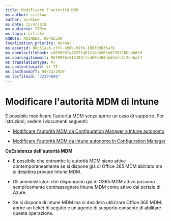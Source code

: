 ```yaml
---
title: Modificare l'autorità MDM
ms.author: sirkkuw
author: Sirkkuw
ms.date: 12/4/2018
ms.audience: ITPro
ms.topic: article
ROBOTS: NOINDEX, NOFOLLOW
localization_priority: Normal
ms.assetid: 08c51aa6-cffc-456b-91fb-185f0d636afb
ms.openlocfilehash: c869609fa4527f46121eda563e0735378bcb0d3d
ms.sourcegitcommit: 9d78905c512192ffc4675468abd2efc5f2e4baf4
ms.translationtype: MT
ms.contentlocale: it-IT
ms.lasthandoff: 04/23/2019
ms.locfileid: "32394600"
---
```

# <a name="change-intune-mdm-authority"></a>Modificare l'autorità MDM di Intune

È possibile modificare l'autorità MDM senza aprire un caso di supporto. Per istruzioni, vedere i documenti seguenti:
  
- [Modificare l'autorità MDM da Configuration Manager a Intune autonomo](https://docs.microsoft.com/sccm/mdm/deploy-use/migrate-change-mdm-authority)
    
- [Modificare l'autorità MDM da Intune autonomo in Configuration Manager](https://docs.microsoft.com/sccm/mdm/deploy-use/change-mdm-authority)
    
 **CoEsistenza dell'autorità MDM**
  
- È possibile che entrambe le autorità MDM siano attive contemporaneamente se si dispone già di Office 365 MDM abilitato ma si desidera provare Intune MDM.
    
- Gli amministratori che dispongono già di O365 MDM attivo possono semplicemente contrassegnare Intune MDM come attivo dal portale di Azure.
    
- Se si dispone di Intune MDM ma si desidera utilizzare Office 365 MDM: aprire un ticket di seguito e un agente di supporto consente di abilitare questa operazione.
    

